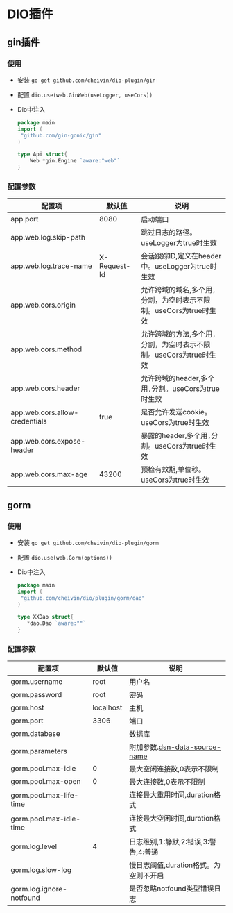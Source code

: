 # DIO插件

## gin插件

### 使用

- 安装 `go get github.com/cheivin/dio-plugin/gin`

- 配置 `dio.use(web.GinWeb(useLogger, useCors))`

- Dio中注入

  ```go
  package main
  import (
   "github.com/gin-gonic/gin"
  )
  
  type Api struct{
      Web *gin.Engine `aware:"web"`
  }
  ```

### 配置参数

| 配置项                            | 默认值          | 说明                                        |
|--------------------------------|--------------|-------------------------------------------|
| app.port                       | 8080         | 启动端口                                      |
| app.web.log.skip-path          |              | 跳过日志的路径。useLogger为true时生效                 |
| app.web.log.trace-name         | X-Request-Id | 会话跟踪ID,定义在header中。useLogger为true时生效       |
| app.web.cors.origin            |              | 允许跨域的域名,多个用`,`分割，为空时表示不限制。useCors为true时生效 |
| app.web.cors.method            |              | 允许跨域的方法,多个用`,`分割，为空时表示不限制。useCors为true时生效 |
| app.web.cors.header            |              | 允许跨域的header,多个用`,`分割。useCors为true时生效      |
| app.web.cors.allow-credentials | true         | 是否允许发送cookie。useCors为true时生效              |
| app.web.cors.expose-header     |              | 暴露的header,多个用`,`分割。useCors为true时生效        |
| app.web.cors.max-age           | 43200        | 预检有效期,单位秒。useCors为true时生效                 |

## gorm

### 使用

- 安装 `go get github.com/cheivin/dio-plugin/gorm`

- 配置 `dio.use(web.Gorm(options))`

- Dio中注入

  ```go
  package main
  import (
   "github.com/cheivin/dio/plugin/gorm/dao"
  )
  
  type XXDao struct{
     *dao.Dao `aware:""`
  }
  ```

### 配置参数

| 配置项                      | 默认值       | 说明                                                                                       |
|--------------------------|-----------|------------------------------------------------------------------------------------------|
| gorm.username            | root      | 用户名                                                                                      |
| gorm.password            | root      | 密码                                                                                       |
| gorm.host                | localhost | 主机                                                                                       |
| gorm.port                | 3306      | 端口                                                                                       |
| gorm.database            |           | 数据库                                                                                      |
| gorm.parameters          |           | 附加参数.[dsn-data-source-name](https://github.com/go-sql-driver/mysql#dsn-data-source-name) |
| gorm.pool.max-idle       | 0         | 最大空闲连接数,0表示不限制                                                                           |
| gorm.pool.max-open       | 0         | 最大连接数,0表示不限制                                                                             |
| gorm.pool.max-life-time  |           | 连接最大重用时间,duration格式                                                                      |
| gorm.pool.max-idle-time  |           | 连接最大空闲时间,duration格式                                                                      |
| gorm.log.level           | 4         | 日志级别,1:静默;2:错误;3:警告,4:普通                                                                 |
| gorm.log.slow-log        |           | 慢日志阈值,duration格式。为空则不开启                                                                  |
| gorm.log.ignore-notfound |           | 是否忽略notfound类型错误日志                                                                       |
